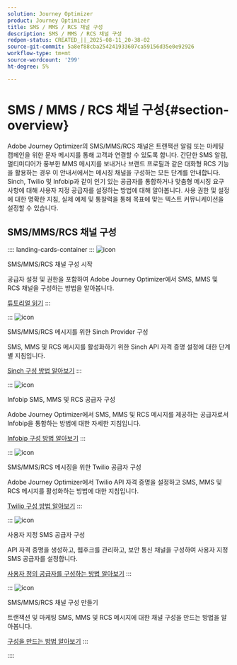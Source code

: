 ```yaml
---
solution: Journey Optimizer
product: Journey Optimizer
title: SMS / MMS / RCS 채널 구성
description: SMS / MMS / RCS 채널 구성
redpen-status: CREATED_||_2025-08-11_20-38-02
source-git-commit: 5a8ef88cba254241933607ca59156d35e0e92926
workflow-type: tm+mt
source-wordcount: '299'
ht-degree: 5%

---
```



# SMS / MMS / RCS 채널 구성{#section-overview}

Adobe Journey Optimizer의 SMS/MMS/RCS 채널은 트랜잭션 알림 또는 마케팅 캠페인을 위한 문자 메시지를 통해 고객과 연결할 수 있도록 합니다. 간단한 SMS 알림, 멀티미디어가 풍부한 MMS 메시지를 보내거나 브랜드 프로필과 같은 대화형 RCS 기능을 활용하는 경우 이 안내서에서는 메시징 채널을 구성하는 모든 단계를 안내합니다. Sinch, Twilio 및 Infobip과 같이 인기 있는 공급자를 통합하거나 맞춤형 메시징 요구 사항에 대해 사용자 지정 공급자를 설정하는 방법에 대해 알아봅니다. 사용 권한 및 설정에 대한 명확한 지침, 실제 예제 및 통찰력을 통해 목표에 맞는 텍스트 커뮤니케이션을 설정할 수 있습니다.

## SMS/MMS/RCS 채널 구성

:::: landing-cards-container
:::
![icon](https://cdn.experienceleague.adobe.com/icons/circle-play.svg)

SMS/MMS/RCS 채널 구성 시작

공급자 설정 및 권한을 포함하여 Adobe Journey Optimizer에서 SMS, MMS 및 RCS 채널을 구성하는 방법을 알아봅니다.

[튜토리얼 읽기](../using/sms/sms-configuration.md)
:::

:::
![icon](https://cdn.experienceleague.adobe.com/icons/puzzle-piece.svg)

SMS/MMS/RCS 메시지를 위한 Sinch Provider 구성

SMS, MMS 및 RCS 메시지를 활성화하기 위한 Sinch API 자격 증명 설정에 대한 단계별 지침입니다.

[Sinch 구성 방법 알아보기](../using/sms/sms-configuration-sinch.md)
:::

:::
![icon](https://cdn.experienceleague.adobe.com/icons/puzzle-piece.svg)

Infobip SMS, MMS 및 RCS 공급자 구성

Adobe Journey Optimizer에서 SMS, MMS 및 RCS 메시지를 제공하는 공급자로서 Infobip을 통합하는 방법에 대한 자세한 지침입니다.

[Infobip 구성 방법 알아보기](../using/sms/sms-configuration-infobip.md)
:::

:::
![icon](https://cdn.experienceleague.adobe.com/icons/puzzle-piece.svg)

SMS/MMS/RCS 메시징을 위한 Twilio 공급자 구성

Adobe Journey Optimizer에서 Twilio API 자격 증명을 설정하고 SMS, MMS 및 RCS 메시지를 활성화하는 방법에 대한 지침입니다.

[Twilio 구성 방법 알아보기](../using/sms/sms-configuration-twilio.md)
:::

:::
![icon](https://cdn.experienceleague.adobe.com/icons/code-branch.svg)

사용자 지정 SMS 공급자 구성

API 자격 증명을 생성하고, 웹후크를 관리하고, 보안 통신 채널을 구성하여 사용자 지정 SMS 공급자를 설정합니다.

[사용자 정의 공급자를 구성하는 방법 알아보기](../using/sms/sms-configuration-custom.md)
:::

:::
![icon](https://cdn.experienceleague.adobe.com/icons/gear.svg)

SMS/MMS/RCS 채널 구성 만들기

트랜잭션 및 마케팅 SMS, MMS 및 RCS 메시지에 대한 채널 구성을 만드는 방법을 알아봅니다.

[구성을 만드는 방법 알아보기](../using/sms/sms-configuration-surface.md)
:::

::::
